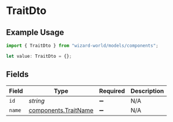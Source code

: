 # TraitDto

## Example Usage

```typescript
import { TraitDto } from "wizard-world/models/components";

let value: TraitDto = {};
```

## Fields

| Field                                                        | Type                                                         | Required                                                     | Description                                                  |
| ------------------------------------------------------------ | ------------------------------------------------------------ | ------------------------------------------------------------ | ------------------------------------------------------------ |
| `id`                                                         | *string*                                                     | :heavy_minus_sign:                                           | N/A                                                          |
| `name`                                                       | [components.TraitName](../../models/components/traitname.md) | :heavy_minus_sign:                                           | N/A                                                          |